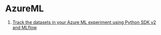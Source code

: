 # AzureML

1. [Track the datasets in your Azure ML experiment using Python SDK v2 and MLflow](TrackingDatasetsMLflow/TrackingDatasets/tracking_datasets_with_mlflow.ipynb)
